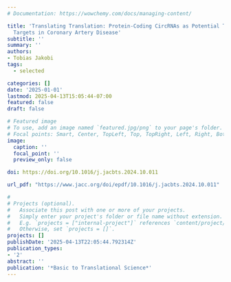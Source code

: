 ```yaml
---
# Documentation: https://wowchemy.com/docs/managing-content/

title: 'Translating Translation: Protein-Coding CircRNAs as Potential Therapeutical
  Targets in Coronary Artery Disease'
subtitle: ''
summary: ''
authors:
- Tobias Jakobi
tags: 
  - selected

categories: []
date: '2025-01-01'
lastmod: 2025-04-13T15:05:44-07:00
featured: false
draft: false

# Featured image
# To use, add an image named `featured.jpg/png` to your page's folder.
# Focal points: Smart, Center, TopLeft, Top, TopRight, Left, Right, BottomLeft, Bottom, BottomRight.
image:
  caption: ''
  focal_point: ''
  preview_only: false

doi: https://doi.org/10.1016/j.jacbts.2024.10.011

url_pdf: "https://www.jacc.org/doi/epdf/10.1016/j.jacbts.2024.10.011"

#
# Projects (optional).
#   Associate this post with one or more of your projects.
#   Simply enter your project's folder or file name without extension.
#   E.g. `projects = ["internal-project"]` references `content/project/deep-learning/index.md`.
#   Otherwise, set `projects = []`.
projects: []
publishDate: '2025-04-13T22:05:44.792314Z'
publication_types:
- '2'
abstract: ''
publication: '*Basic to Translational Science*'
---
```

